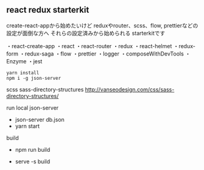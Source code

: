## react redux starterkit

create-react-appから始めたいけど
reduxやrouter、scss、flow, prettierなどの設定が面倒な方へ
それらの設定済みから始められる
starterkitです

・react-create-app
・react
・react-router
・redux
・react-helmet
・redux-form
・redux-saga
・flow
・prettier
・logger
・composeWithDevTools
・Enzyme
・jest

````
yarn install
npm i -g json-server
````

scss
sass-directory-structures
http://vanseodesign.com/css/sass-directory-structures/

run local json-server
- json-server db.json
- yarn start

build
-  npm run build

- serve -s build
